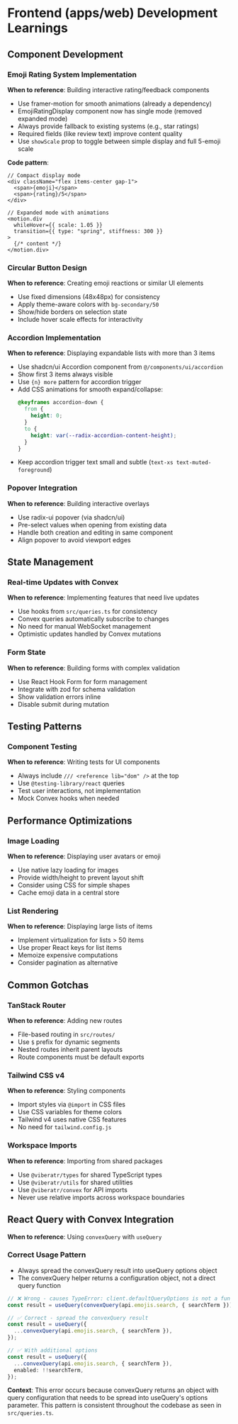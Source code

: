 # Frontend (apps/web) Development Learnings

## Component Development

### Emoji Rating System Implementation

**When to reference**: Building interactive rating/feedback components

- Use framer-motion for smooth animations (already a dependency)
- EmojiRatingDisplay component now has single mode (removed expanded mode)
- Always provide fallback to existing systems (e.g., star ratings)
- Required fields (like review text) improve content quality
- Use `showScale` prop to toggle between simple display and full 5-emoji scale

**Code pattern**:

```tsx
// Compact display mode
<div className="flex items-center gap-1">
  <span>{emoji}</span>
  <span>{rating}/5</span>
</div>

// Expanded mode with animations
<motion.div
  whileHover={{ scale: 1.05 }}
  transition={{ type: "spring", stiffness: 300 }}
>
  {/* content */}
</motion.div>
```

### Circular Button Design

**When to reference**: Creating emoji reactions or similar UI elements

- Use fixed dimensions (48x48px) for consistency
- Apply theme-aware colors with `bg-secondary/50`
- Show/hide borders on selection state
- Include hover scale effects for interactivity

### Accordion Implementation

**When to reference**: Displaying expandable lists with more than 3 items

- Use shadcn/ui Accordion component from `@/components/ui/accordion`
- Show first 3 items always visible
- Use `{n} more` pattern for accordion trigger
- Add CSS animations for smooth expand/collapse:
  ```css
  @keyframes accordion-down {
    from {
      height: 0;
    }
    to {
      height: var(--radix-accordion-content-height);
    }
  }
  ```
- Keep accordion trigger text small and subtle (`text-xs text-muted-foreground`)

### Popover Integration

**When to reference**: Building interactive overlays

- Use radix-ui popover (via shadcn/ui)
- Pre-select values when opening from existing data
- Handle both creation and editing in same component
- Align popover to avoid viewport edges

## State Management

### Real-time Updates with Convex

**When to reference**: Implementing features that need live updates

- Use hooks from `src/queries.ts` for consistency
- Convex queries automatically subscribe to changes
- No need for manual WebSocket management
- Optimistic updates handled by Convex mutations

### Form State

**When to reference**: Building forms with complex validation

- Use React Hook Form for form management
- Integrate with zod for schema validation
- Show validation errors inline
- Disable submit during mutation

## Testing Patterns

### Component Testing

**When to reference**: Writing tests for UI components

- Always include `/// <reference lib="dom" />` at the top
- Use `@testing-library/react` queries
- Test user interactions, not implementation
- Mock Convex hooks when needed

## Performance Optimizations

### Image Loading

**When to reference**: Displaying user avatars or emoji

- Use native lazy loading for images
- Provide width/height to prevent layout shift
- Consider using CSS for simple shapes
- Cache emoji data in a central store

### List Rendering

**When to reference**: Displaying large lists of items

- Implement virtualization for lists > 50 items
- Use proper React keys for list items
- Memoize expensive computations
- Consider pagination as alternative

## Common Gotchas

### TanStack Router

**When to reference**: Adding new routes

- File-based routing in `src/routes/`
- Use `$` prefix for dynamic segments
- Nested routes inherit parent layouts
- Route components must be default exports

### Tailwind CSS v4

**When to reference**: Styling components

- Import styles via `@import` in CSS files
- Use CSS variables for theme colors
- Tailwind v4 uses native CSS features
- No need for `tailwind.config.js`

### Workspace Imports

**When to reference**: Importing from shared packages

- Use `@viberatr/types` for shared TypeScript types
- Use `@viberatr/utils` for shared utilities
- Use `@viberatr/convex` for API imports
- Never use relative imports across workspace boundaries

## React Query with Convex Integration

**When to reference**: Using `convexQuery` with `useQuery`

### Correct Usage Pattern

- Always spread the convexQuery result into useQuery options object
- The convexQuery helper returns a configuration object, not a direct query function

```typescript
// ❌ Wrong - causes TypeError: client.defaultQueryOptions is not a function
const result = useQuery(convexQuery(api.emojis.search, { searchTerm }));

// ✅ Correct - spread the convexQuery result
const result = useQuery({
  ...convexQuery(api.emojis.search, { searchTerm }),
});

// ✅ With additional options
const result = useQuery({
  ...convexQuery(api.emojis.search, { searchTerm }),
  enabled: !!searchTerm,
});
```

**Context**: This error occurs because convexQuery returns an object with query configuration that needs to be spread into useQuery's options parameter. This pattern is consistent throughout the codebase as seen in `src/queries.ts`.
